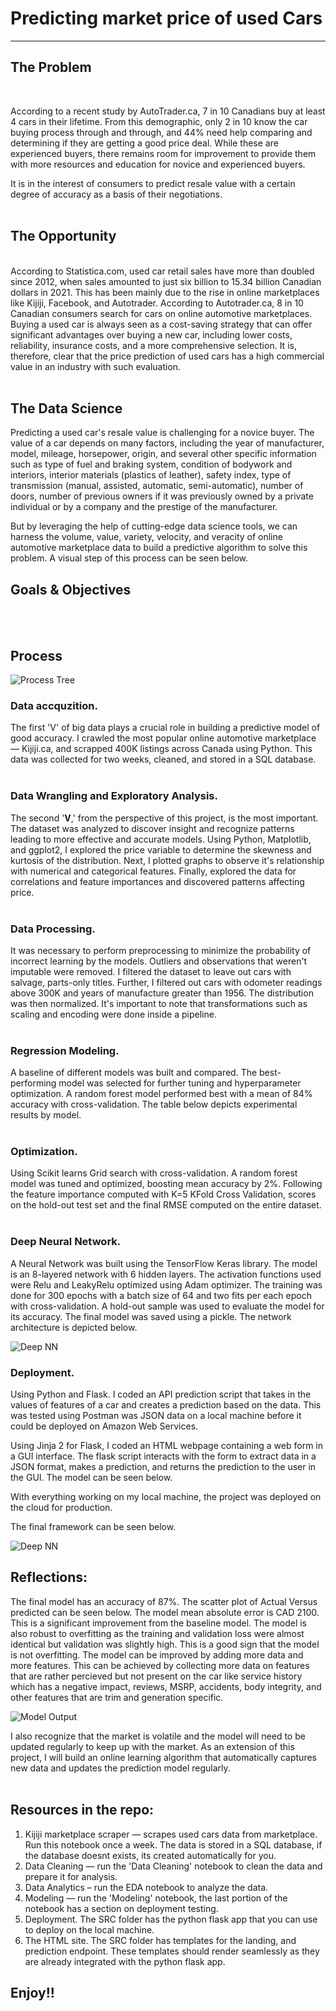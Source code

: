 # **Predicting market price of used Cars**
---

## **The Problem**
<br>

According to a recent study by AutoTrader.ca, 7 in 10 Canadians buy at least 4 cars in their lifetime. From this demographic, only 2 in 10 know the car buying process through and through, and 44% need help comparing and determining if they are getting a good price deal. While these are experienced buyers, there remains room for improvement to provide them with more resources and education for novice and experienced buyers.

It is in the interest of consumers to predict resale value with a certain degree of accuracy as a basis of their negotiations.
<br>
<br>

## **The Opportunity**
<br>
According to Statistica.com, used car retail sales have more than doubled since 2012, when sales amounted to just six billion to 15.34 billion Canadian dollars in 2021. This has been mainly due to the rise in online marketplaces like Kijiji, Facebook, and Autotrader. According to Autotrader.ca, 8 in 10 Canadian consumers search for cars on online automotive marketplaces. Buying a used car is always seen as a cost-saving strategy that can offer significant advantages over buying a new car, including lower costs, reliability, insurance costs, and a more comprehensive selection. It is, therefore, clear that the price prediction of used cars has a high commercial value in an industry with such evaluation.
<br>
<br>

## **The Data Science**
Predicting a used car's resale value is challenging for a novice buyer. The value of a car depends on many factors, including the year of manufacturer, model, mileage, horsepower, origin, and several other specific information such as type of fuel and braking system, condition of bodywork and interiors, interior materials (plastics of leather), safety index, type of transmission (manual, assisted, automatic, semi-automatic), number of doors, number of previous owners if it was previously owned by a private individual or by a company and the prestige of the manufacturer.

But by leveraging the help of cutting-edge data science tools, we can harness the volume, value, variety, velocity, and veracity of online automotive marketplace data to build a predictive algorithm to solve this problem. A visual step of this process can be seen below.



## **Goals & Objectives**
<br>
<br>

## **Process**

![Process Tree](Images/Project_schema.png)
<br>

### **Data accquzition.**
The first 'V' of big data plays a crucial role in building a predictive model of good accuracy. I crawled the most popular online automotive marketplace — Kijiji.ca, and scrapped 400K listings across Canada using Python. This data was collected for two weeks, cleaned, and stored in a SQL database.
<br>
<br>

### **Data Wrangling and Exploratory Analysis.**
The second '**V**,' from the perspective of this project, is the most important. The dataset was analyzed to discover insight and recognize patterns leading to more effective and accurate models. Using Python, Matplotlib, and ggplot2, I explored the price variable to determine the skewness and kurtosis of the distribution. Next, I plotted graphs to observe it's relationship with numerical and categorical features. Finally, explored the data for correlations and feature importances and discovered patterns affecting price.
<br>
<br>

### **Data Processing.**
It was necessary to perform preprocessing to minimize the probability of incorrect learning by the models. Outliers and observations that weren't imputable were removed. I filtered the dataset to leave out cars with salvage, parts-only titles. Further, I filtered out cars with odometer readings above 300K and years of manufacture greater than 1956.
The distribution was then normalized. It's important to note that transformations such as scaling and encoding were done inside a pipeline.
<br>
<br>

### **Regression Modeling.**
A baseline of different models was built and compared. The best-performing model was selected for further tuning and hyperparameter optimization. A random forest model performed best with a mean of 84% accuracy with cross-validation.
The table below depicts experimental results by model.
<br>
<br>

### **Optimization.**
Using Scikit learns Grid search with cross-validation. A random forest model was tuned and optimized, boosting mean accuracy by 2%. Following the feature importance computed with K=5 KFold Cross Validation, scores on the hold-out test set and the final RMSE computed on the entire dataset.
<br>
<br>

### **Deep Neural Network.**
A Neural Network was built using the TensorFlow Keras library. The model is an 8-layered network with 6 hidden layers. The activation functions used were Relu and LeakyRelu optimized using Adam optimizer. The training was done for 300 epochs with a batch size of 64 and two fits per each epoch with cross-validation. A hold-out sample was used to evaluate the model for its accuracy. The final model was saved using a pickle. The network architecture is depicted below.

![Deep NN](Images/Metwork.png)


### **Deployment.**
Using Python and Flask. I coded an API prediction script that takes in the values of features of a car and creates a prediction based on the data. This was tested using Postman was JSON data on a local machine before it could be deployed on Amazon Web Services.

Using Jinja 2 for Flask, I coded an HTML webpage containing a web form in a GUI interface. The flask script interacts with the form to extract data in a JSON format, makes a prediction, and returns the prediction to the user in the GUI. The model can be seen below.

With everything working on my local machine, the project was deployed on the cloud for production.

The final framework can be seen below.

![Deep NN](Images/Demo.png)


## **Reflections:**

The final model has an accuracy of 87%. The scatter plot of Actual Versus predicted can be seen below. The model mean absolute error is CAD 2100. This is a significant improvement from the baseline model. The model is also robust to overfitting as the training and validation loss were almost identical but validation was slightly high. This is a good sign that the model is not overfitting. The model can be improved by adding more data and more features. This can be achieved by collecting more data on features that are rather percieved but not present on the car like service history which has a negative impact, reviews, MSRP, accidents, body integrity, and other features that are trim and generation specific.

![Model Output](Images/Model_Output.png)

I also recognize that the market is volatile and the model will need to be updated regularly to keep up with the market. As an extension of this project, I will build an online learning algorithm that automatically captures new data and updates the prediction model regularly.
<br>
<br>

## **Resources in the repo:**
1. Kijiji marketplace scraper — scrapes used cars data from marketplace. Run this notebook once a week. The data is stored in a SQL database, if the database doesnt exists, its created automatically for you.
2. Data Cleaning — run the 'Data Cleaning' notebook to clean the data and prepare it for analysis.
3. Data Analytics – run the EDA notebook to analyze the data. 
4. Modeling — run the 'Modeling' notebook, the last portion of the notebook has a section on deployment testing. 
5. Deployment. The SRC folder  has the python flask app that you can use to deploy on the local machine. 
6. The HTML site. The SRC folder has templates for the landing, and prediction endpoint. These templates should render seamlessly as they are already integrated with the python flask app.

## **Enjoy!!**